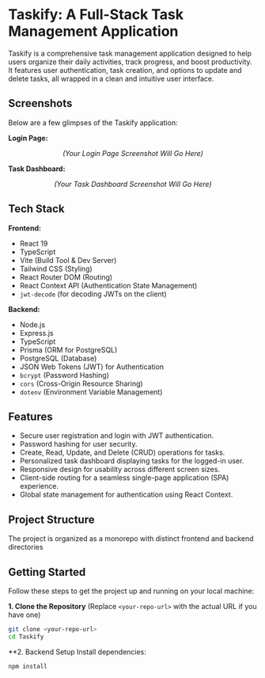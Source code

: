 # Taskify: A Full-Stack Task Management Application

Taskify is a comprehensive task management application designed to help users organize their daily activities, track progress, and boost productivity. It features user authentication, task creation, and options to update and delete tasks, all wrapped in a clean and intuitive user interface.

## Screenshots

Below are a few glimpses of the Taskify application:

**Login Page:**
<p align="center">
  <em>(Your Login Page Screenshot Will Go Here)</em>
</p>

**Task Dashboard:**
<p align="center">
  <em>(Your Task Dashboard Screenshot Will Go Here)</em>
</p>

## Tech Stack

**Frontend:**
* React 19
* TypeScript
* Vite (Build Tool & Dev Server)
* Tailwind CSS (Styling)
* React Router DOM (Routing)
* React Context API (Authentication State Management)
* `jwt-decode` (for decoding JWTs on the client)

**Backend:**
* Node.js
* Express.js
* TypeScript
* Prisma (ORM for PostgreSQL)
* PostgreSQL (Database)
* JSON Web Tokens (JWT) for Authentication
* `bcrypt` (Password Hashing)
* `cors` (Cross-Origin Resource Sharing)
* `dotenv` (Environment Variable Management)

## Features

* Secure user registration and login with JWT authentication.
* Password hashing for user security.
* Create, Read, Update, and Delete (CRUD) operations for tasks.
* Personalized task dashboard displaying tasks for the logged-in user.
* Responsive design for usability across different screen sizes.
* Client-side routing for a seamless single-page application (SPA) experience.
* Global state management for authentication using React Context.

## Project Structure

The project is organized as a monorepo with distinct frontend and backend directories

## Getting Started

Follow these steps to get the project up and running on your local machine:

**1. Clone the Repository**
   (Replace `<your-repo-url>` with the actual URL if you have one)
   ```bash
   git clone <your-repo-url>
   cd Taskify
  ```
**2. Backend Setup
  Install dependencies:
  ```bash
  npm install
  ```
